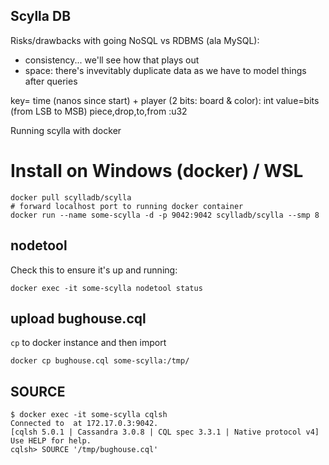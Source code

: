 ## Scylla DB

Risks/drawbacks with going NoSQL vs RDBMS (ala MySQL):
* consistency... we'll see how that plays out
* space: there's invevitably duplicate data as we have to model things after queries

key= time (nanos since start) + player (2 bits: board & color): int
value=bits (from LSB to MSB) piece,drop,to,from :u32

Running scylla with docker

# Install on Windows (docker) / WSL
```
docker pull scylladb/scylla
# forward localhost port to running docker container
docker run --name some-scylla -d -p 9042:9042 scylladb/scylla --smp 8
```

## nodetool
Check this to ensure it's up and running:
```
docker exec -it some-scylla nodetool status
```

## upload bughouse.cql
`cp` to docker instance and then import
```
docker cp bughouse.cql some-scylla:/tmp/
```

## SOURCE
```
$ docker exec -it some-scylla cqlsh
Connected to  at 172.17.0.3:9042.
[cqlsh 5.0.1 | Cassandra 3.0.8 | CQL spec 3.3.1 | Native protocol v4]
Use HELP for help.
cqlsh> SOURCE '/tmp/bughouse.cql'
```
